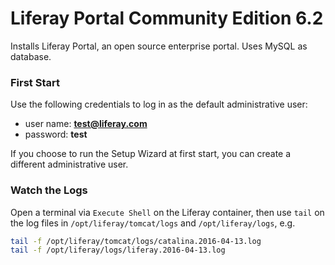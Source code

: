 # Liferay Portal Community Edition 6.2

Installs Liferay Portal, an open source enterprise portal. Uses MySQL as database.

### First Start

Use the following credentials to log in as the default administrative user:
* user name: **test@liferay.com**
* password: **test**

If you choose to run the Setup Wizard at first start, you can create a different
administrative user.

### Watch the Logs

Open a terminal via `Execute Shell` on the Liferay container, then use `tail`
on the log files in `/opt/liferay/tomcat/logs` and `/opt/liferay/logs`, e.g.

```bash
tail -f /opt/liferay/tomcat/logs/catalina.2016-04-13.log
tail -f /opt/liferay/logs/liferay.2016-04-13.log
```